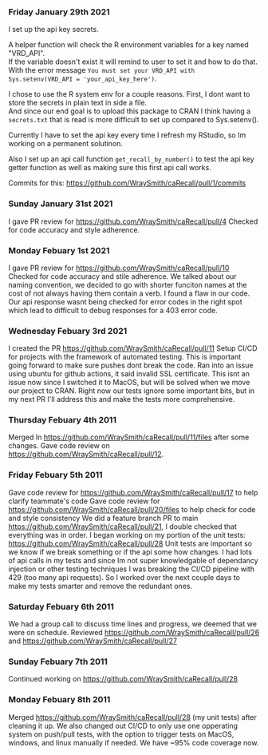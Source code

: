 ### Friday January 29th 2021

I set up the api key secrets.

A helper function will check the R environment variables for a key named "VRD_API".  
If the variable doesn't exist it will remind to user to set it and how to do that.  
With the error message `You must set your VRD_API with Sys.setenv(VRD_API = 'your_api_key_here')`.

I chose to use the R system env for a couple reasons. First, I dont want to store the secrets in plain text in side a file.  
And since our end goal is to upload this package to CRAN I think having a `secrets.txt` that is read is more difficult to set up compared to Sys.setenv().

Currently I have to set the api key every time I refresh my RStudio, so Im working on a permanent solutinon.

Also I set up an api call function `get_recall_by_number()` to test the api key getter function as well as making sure this first api call works.

Commits for this:
https://github.com/WraySmith/caRecall/pull/1/commits


### Sunday January 31st 2021

I gave PR review for https://github.com/WraySmith/caRecall/pull/4
Checked for code accuracy and style adherence.


### Monday Febuary 1st 2021

I gave PR review for https://github.com/WraySmith/caRecall/pull/10
Checked for code accuracy and stile adherence.
We talked about our naming convention, we decided to go with shorter funciton names at the cost of not always having them contain a verb.
I found a flaw in our code. Our api response wasnt being checked for error codes in the right spot which lead to difficult to debug responses for a 403 error code.

### Wednesday Febuary 3rd 2021

I created the PR https://github.com/WraySmith/caRecall/pull/11
Setup CI/CD for projects with the framework of automated testing. This is important going forward to make sure pushes dont break the code. Ran into an issue using ubuntu for github actions, it said invalid SSL certificate. This isnt an issue now since I switched it to MacOS, but will be solved when we move our project to CRAN. Right now our tests ignore some important bits, but in my next PR I'll address this and make the tests more comprehensive.


### Thursday Febuary 4th 2011
Merged In https://github.com/WraySmith/caRecall/pull/11/files after some changes.
Gave code review on https://github.com/WraySmith/caRecall/pull/12.


### Friday Febuary 5th 2011
Gave code review for https://github.com/WraySmith/caRecall/pull/17 to help clarify teammate's code
Gave code review for https://github.com/WraySmith/caRecall/pull/20/files to help check for code and style consistency
We did a feature branch PR to main https://github.com/WraySmith/caRecall/pull/21, I double checked that everything was in order.
I began working on my portion of the unit tests: https://github.com/WraySmith/caRecall/pull/28 Unit tests are important so we know if we break something or if the api some how changes. I had lots of api calls in my tests and since Im not super knowledgable of dependancy injection or other testing techniques I was breaking the CI/CD pipeline with 429 (too many api requests). So I worked over the next couple days to make my tests smarter and remove the redundant ones.


### Saturday Febuary 6th 2011
We had a group call to discuss time lines and progress, we deemed that we were on schedule.
Reviewed https://github.com/WraySmith/caRecall/pull/26 and https://github.com/WraySmith/caRecall/pull/27

### Sunday Febuary 7th 2011
Continued working on https://github.com/WraySmith/caRecall/pull/28

### Monday Febuary 8th 2011
Merged https://github.com/WraySmith/caRecall/pull/28 (my unit tests) after cleaning it up. We also changed out CI/CD to only use one opperating system on push/pull tests, with the option to trigger tests on MacOS, windows, and linux manually if needed. We have ~95% code coverage now.

